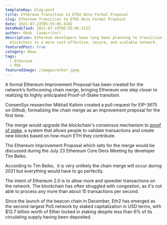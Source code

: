 ```yaml
---
templateKey: blog-post
title: Ethereum Transition to ETH2 Wins Formal Proposal
slug: Ethereum Transition to ETH2 Wins Formal Proposal
date: 2021-07-23T05:55:05.410Z
dateModified: 2021-07-23T05:55:05.512Z
author: Obok  Casmir(Jnr)
description: Ethereum developers have long been planning to transition from the
  blockchain to a more cost-effective, secure, and scalable network.
featuredPost: true
category: News
tags:
  - Ethereum
  - POS
featuredImage: /images/ether.jpeg
---
```

A formal Ethereum Improvement Proposal has been created for the network’s forthcoming chain merge, bringing Ethereum one step closer to realizing its highly anticipated Proof-of-Stake transition.

ConsenSys researcher Mikhail Kalinin created a pull-request for EIP-3675 on Github, formalizing the chain merge as an improvement proposal for the first time.

The merge would upgrade the blockchain's consensus mechanism to [proof of stake](https://ethereum.org/en/developers/docs/consensus-mechanisms/pos/), a system that allows people to validate transactions and create new blocks based on how much ETH they contribute.

The Ethereum Improvement Proposal which sets for the merge would be discussed during the July 23 Ethereum Core Devs Meeting by developer Tim Beiko.

According to Tim Beiko,  it is very unlikely the chain merge will occur during 2021 but everything would have to go perfectly.

The intent of Ethereum 2.0 is to allow more and speedier transactions on the network. The blockchain has often struggled with congestion, as it's not able to process any more than about 15 transactions per second. 

Since the launch of the beacon chain in December, Eth2 has emerged as the second-largest PoS network by staked capitalization in USD terms, with $12.7 billion worth of Ether locked in staking despite less than 6% of its circulating supply having been deposited.